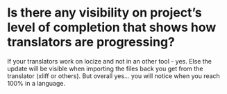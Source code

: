 # Is there any visibility on project’s level of completion that shows how translators are progressing?

If your translators work on locize and not in an other tool - yes. Else the update will be visible when importing the files back you get from the translator (xliff or others). But overall yes... you will notice when you reach 100% in a language.